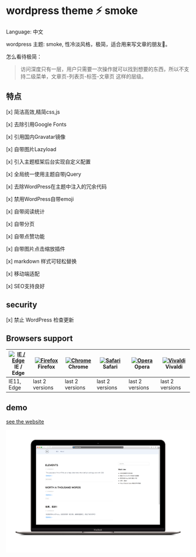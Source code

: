 # wordpress theme ⚡ smoke

Language: 中文

wordpress 主题: smoke, 性冷淡风格，极简，适合用来写文章的朋友👭。

怎么看待极简：
> 访问深度只有一层，用户只需要一次操作就可以找到想要的东西，所以不支持二级菜单，文章页-列表页-标签-文章页 这样的层级。

## 特点

[x] 简洁高效,精简css,js

[x] 去除引用Google Fonts

[x] 引用国内Gravatar镜像

[x] 自带图片Lazyload

[x] 引入主题框架后台实现自定义配置 

[x] 全局统一使用主题自带jQuery

[x] 去除WordPress在主题中注入的冗余代码

[x] 禁用WordPress自带emoji

[x] 自带阅读统计

[x] 自带分页

[x] 自带点赞功能

[x] 自带图片点击缩放插件

[x] markdown 样式可轻松替换

[x] 移动端适配

[x] SEO支持良好

## security

[x] 禁止 WordPress 检查更新

## Browsers support 

| [<img src="https://raw.githubusercontent.com/godban/browsers-support-badges/master/src/images/edge.png" alt="IE / Edge" width="16px" height="16px" />](http://godban.github.io/browsers-support-badges/)</br>IE / Edge | [<img src="https://raw.githubusercontent.com/godban/browsers-support-badges/master/src/images/firefox.png" alt="Firefox" width="16px" height="16px" />](http://godban.github.io/browsers-support-badges/)</br>Firefox | [<img src="https://raw.githubusercontent.com/godban/browsers-support-badges/master/src/images/chrome.png" alt="Chrome" width="16px" height="16px" />](http://godban.github.io/browsers-support-badges/)</br>Chrome | [<img src="https://raw.githubusercontent.com/godban/browsers-support-badges/master/src/images/safari.png" alt="Safari" width="16px" height="16px" />](http://godban.github.io/browsers-support-badges/)</br>Safari | [<img src="https://raw.githubusercontent.com/godban/browsers-support-badges/master/src/images/opera.png" alt="Opera" width="16px" height="16px" />](http://godban.github.io/browsers-support-badges/)</br>Opera | [<img src="https://raw.githubusercontent.com/godban/browsers-support-badges/master/src/images/vivaldi.png" alt="Vivaldi" width="16px" height="16px" />](http://godban.github.io/browsers-support-badges/)</br>Vivaldi |
| --------- | --------- | --------- | --------- | --------- | --------- |
| IE11, Edge| last 2 versions| last 2 versions| last 2 versions| last 2 versions| last 2 versions


## demo

[see the website](https://www.noxxxx.com)

![](demo.png)
